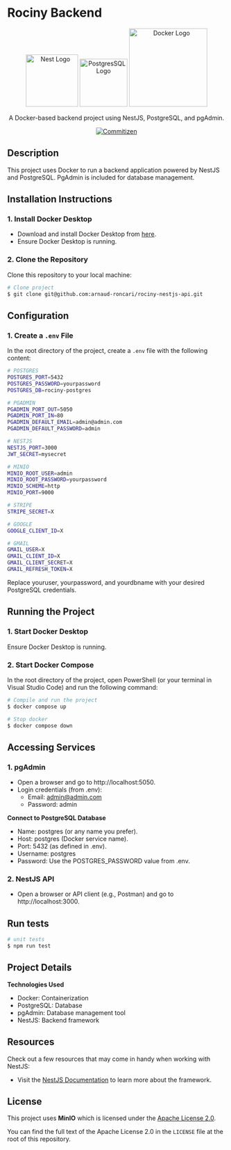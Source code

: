 # **Rociny Backend**

<p align="center">
  <a href="http://nestjs.com/" target="blank"><img src="https://nestjs.com/img/logo-small.svg" width="120" alt="Nest Logo" /></a>
  <a href="https://www.postgresql.org/" target="blank"><img src="https://www.postgresql.org/media/img/about/press/elephant.png" width="110" alt="PostgresSQL Logo" /></a>
  <a href="https://www.docker.com/" target="blank"><img src="https://upload.wikimedia.org/wikipedia/commons/e/ea/Docker_%28container_engine%29_logo_%28cropped%29.png" width="180" alt="Docker Logo" /></a>
</p>

<p align="center">A Docker-based backend project using NestJS, PostgreSQL, and pgAdmin.</p>

<p align="center">
<a href="http://commitizen.github.io/cz-cli/" target="_blank"><img src="https://img.shields.io/badge/commitizen-friendly-brightgreen.svg" alt="Commitizen" /></a>

## **Description**

This project uses Docker to run a backend application powered by NestJS and PostgreSQL. PgAdmin is included for database management.

## **Installation Instructions**

### **1. Install Docker Desktop**

- Download and install Docker Desktop from [here](https://docs.docker.com/compose/install/).
- Ensure Docker Desktop is running.

### **2. Clone the Repository**

Clone this repository to your local machine:

```bash
# Clone project
$ git clone git@github.com:arnaud-roncari/rociny-nestjs-api.git
```

## **Configuration**

### **1. Create a `.env` File**

In the root directory of the project, create a `.env` file with the following content:

```bash
# POSTGRES
POSTGRES_PORT=5432
POSTGRES_PASSWORD=yourpassword
POSTGRES_DB=rociny-postgres

# PGADMIN
PGADMIN_PORT_OUT=5050
PGADMIN_PORT_IN=80
PGADMIN_DEFAULT_EMAIL=admin@admin.com
PGADMIN_DEFAULT_PASSWORD=admin

# NESTJS
NESTJS_PORT=3000
JWT_SECRET=mysecret

# MINIO
MINIO_ROOT_USER=admin
MINIO_ROOT_PASSWORD=yourpassword
MINIO_SCHEME=http
MINIO_PORT=9000

# STRIPE
STRIPE_SECRET=X

# GOOGLE
GOOGLE_CLIENT_ID=X

# GMAIL
GMAIL_USER=X
GMAIL_CLIENT_ID=X
GMAIL_CLIENT_SECRET=X
GMAIL_REFRESH_TOKEN=X
```

Replace youruser, yourpassword, and yourdbname with your desired PostgreSQL credentials.

## **Running the Project**

### **1. Start Docker Desktop**

Ensure Docker Desktop is running.

### **2. Start Docker Compose**

In the root directory of the project, open PowerShell (or your terminal in Visual Studio Code) and run the following command:

```bash
# Compile and run the project
$ docker compose up

# Stop docker
$ docker compose down
```

## **Accessing Services**

### **1. pgAdmin**

- Open a browser and go to http://localhost:5050.
- Login credentials (from .env):
  - Email: admin@admin.com
  - Password: admin

**Connect to PostgreSQL Database**

- Name: postgres (or any name you prefer).
- Host: postgres (Docker service name).
- Port: 5432 (as defined in .env).
- Username: postgres
- Password: Use the POSTGRES_PASSWORD value from .env.

### **2. NestJS API**

- Open a browser or API client (e.g., Postman) and go to http://localhost:3000.

## Run tests

```bash
# unit tests
$ npm run test
```

## **Project Details**

**Technologies Used**

- Docker: Containerization
- PostgreSQL: Database
- pgAdmin: Database management tool
- NestJS: Backend framework

## Resources

Check out a few resources that may come in handy when working with NestJS:

- Visit the [NestJS Documentation](https://docs.nestjs.com) to learn more about the framework.

## License

This project uses **MinIO** which is licensed under the [Apache License 2.0](https://www.apache.org/licenses/LICENSE-2.0).

You can find the full text of the Apache License 2.0 in the `LICENSE` file at the root of this repository.
